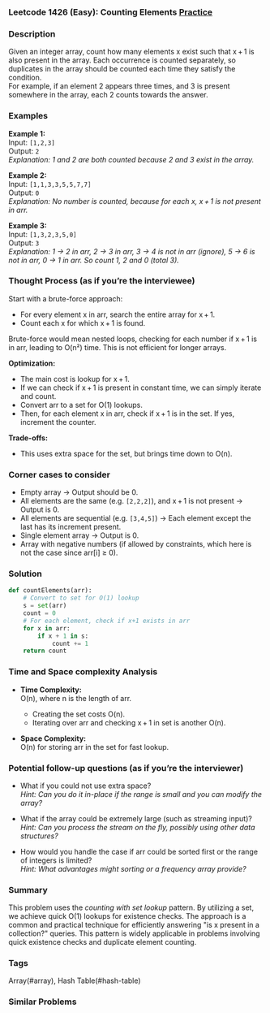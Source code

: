### Leetcode 1426 (Easy): Counting Elements [Practice](https://leetcode.com/problems/counting-elements)

### Description  
Given an integer array, count how many elements x exist such that x + 1 is also present in the array. Each occurrence is counted separately, so duplicates in the array should be counted each time they satisfy the condition.  
For example, if an element 2 appears three times, and 3 is present somewhere in the array, each 2 counts towards the answer.

### Examples  

**Example 1:**  
Input: `[1,2,3]`  
Output: `2`  
*Explanation: 1 and 2 are both counted because 2 and 3 exist in the array.*

**Example 2:**  
Input: `[1,1,3,3,5,5,7,7]`  
Output: `0`  
*Explanation: No number is counted, because for each x, x + 1 is not present in arr.*

**Example 3:**  
Input: `[1,3,2,3,5,0]`  
Output: `3`  
*Explanation: 1 → 2 in arr, 2 → 3 in arr, 3 → 4 is not in arr (ignore), 5 → 6 is not in arr, 0 → 1 in arr. So count 1, 2 and 0 (total 3).*

### Thought Process (as if you’re the interviewee)  
Start with a brute-force approach:  
- For every element x in arr, search the entire array for x + 1.
- Count each x for which x + 1 is found.

Brute-force would mean nested loops, checking for each number if x + 1 is in arr, leading to O(n²) time. This is not efficient for longer arrays.

**Optimization:**  
- The main cost is lookup for x + 1.  
- If we can check if x + 1 is present in constant time, we can simply iterate and count.
- Convert arr to a set for O(1) lookups.
- Then, for each element x in arr, check if x + 1 is in the set. If yes, increment the counter.

**Trade-offs:**  
- This uses extra space for the set, but brings time down to O(n).

### Corner cases to consider  
- Empty array → Output should be 0.
- All elements are the same (e.g. `[2,2,2]`), and x + 1 is not present → Output is 0.
- All elements are sequential (e.g. `[3,4,5]`) → Each element except the last has its increment present.
- Single element array → Output is 0.
- Array with negative numbers (if allowed by constraints, which here is not the case since arr[i] ≥ 0).

### Solution

```python
def countElements(arr):
    # Convert to set for O(1) lookup
    s = set(arr)
    count = 0
    # For each element, check if x+1 exists in arr
    for x in arr:
        if x + 1 in s:
            count += 1
    return count
```

### Time and Space complexity Analysis  

- **Time Complexity:**  
  O(n), where n is the length of arr.  
  - Creating the set costs O(n).
  - Iterating over arr and checking x + 1 in set is another O(n).

- **Space Complexity:**  
  O(n) for storing arr in the set for fast lookup.

### Potential follow-up questions (as if you’re the interviewer)  

- What if you could not use extra space?  
  *Hint: Can you do it in-place if the range is small and you can modify the array?*

- What if the array could be extremely large (such as streaming input)?  
  *Hint: Can you process the stream on the fly, possibly using other data structures?*

- How would you handle the case if arr could be sorted first or the range of integers is limited?  
  *Hint: What advantages might sorting or a frequency array provide?*

### Summary
This problem uses the *counting with set lookup* pattern. By utilizing a set, we achieve quick O(1) lookups for existence checks. The approach is a common and practical technique for efficiently answering "is x present in a collection?" queries. This pattern is widely applicable in problems involving quick existence checks and duplicate element counting.

### Tags
Array(#array), Hash Table(#hash-table)

### Similar Problems

